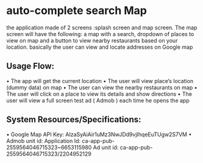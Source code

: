 # auto-complete search Map

the application made of 2 screens :splash screen and map screen. The map screen will have the following: a map
with a search, dropdown of places to view on map and a button to view nearby restaurants
based on your location. basically the user can view and locate addresses on Google map


## Usage Flow:

• The app will get the current location
• The user will view place’s location (dummy data) on map
• The user can view the nearby restaurants on map
• The user will click on a place to view its details and show directions
• The user will view a full screen test ad ( Admob ) each time he opens the app


## System Resources/Specifications:
• Google Map API Key: AIzaSyAiAir1uMz3NwJDd9vjIhqeEuTUgw2S7VM
• Admob unit id:
Application Id:
ca-app-pub-2559564046715323~6653115980
Ad unit id:
ca-app-pub-2559564046715323/2204952129